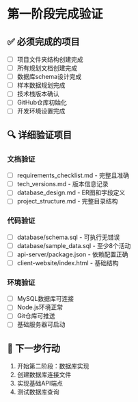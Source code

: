 # 第一阶段完成验证

## ✅ 必须完成的项目
- [ ] 项目文件夹结构创建完成
- [ ] 所有规划文档创建完成
- [ ] 数据库schema设计完成
- [ ] 样本数据规划完成
- [ ] 技术栈版本确认
- [ ] GitHub仓库初始化
- [ ] 开发环境设置完成

## 🔍 详细验证项目

### 文档验证
- [ ] requirements_checklist.md - 完整且准确
- [ ] tech_versions.md - 版本信息记录
- [ ] database_design.md - ER图和字段定义
- [ ] project_structure.md - 完整目录结构

### 代码验证  
- [ ] database/schema.sql - 可执行无错误
- [ ] database/sample_data.sql - 至少8个活动
- [ ] api-server/package.json - 依赖配置正确
- [ ] client-website/index.html - 基础结构

### 环境验证
- [ ] MySQL数据库可连接
- [ ] Node.js环境正常
- [ ] Git仓库可推送
- [ ] 基础服务器可启动

## 📝 下一步行动
1. 开始第二阶段：数据库实现
2. 创建数据库连接文件
3. 实现基础API端点
4. 测试数据库查询